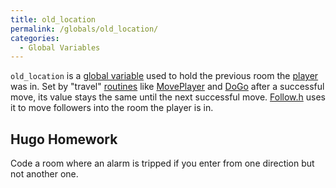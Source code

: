 ```yaml
---
title: old_location
permalink: /globals/old_location/
categories: 
  - Global Variables
---
```


`old_location` is a [global variable](/basics/global/) used to hold
the previous room the [player](/globals/player/) was
in. Set by "travel" [routines](/routines/) like
[MovePlayer](/routines/moveplayer/) and [DoGo](/verb-routines/dogo/) after a
successful move, its value stays the same until the next successful
move. [Follow.h](/contributions/follow/) uses it to move followers into the
room the player is in.

## Hugo Homework

Code a room where an alarm is tripped if you enter from one
direction but not another one.
